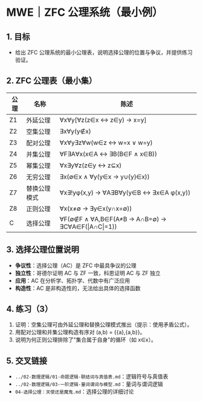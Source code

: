 # MWE｜ZFC 公理系统（最小例）

## 1. 目标

- 给出 ZFC 公理系统的最小公理表，说明选择公理的位置与争议，并提供练习验证。

## 2. ZFC 公理表（最小集）

| 公理 | 名称 | 陈述 |
|------|------|------|
| Z1 | 外延公理 | ∀x∀y[∀z(z∈x ↔ z∈y) → x=y] |
| Z2 | 空集公理 | ∃x∀y(y∉x) |
| Z3 | 配对公理 | ∀x∀y∃z∀w(w∈z ↔ w=x ∨ w=y) |
| Z4 | 并集公理 | ∀F∃A∀x(x∈A ↔ ∃B(B∈F ∧ x∈B)) |
| Z5 | 幂集公理 | ∀x∃y∀z(z∈y ↔ z⊆x) |
| Z6 | 无穷公理 | ∃x(∅∈x ∧ ∀y(y∈x → y∪{y}∈x)) |
| Z7 | 替换公理模式 | ∀x∃!yφ(x,y) → ∀A∃B∀y(y∈B ↔ ∃x∈A φ(x,y)) |
| Z8 | 正则公理 | ∀x(x≠∅ → ∃y∈x(y∩x=∅)) |
| C | 选择公理 | ∀F(∅∉F ∧ ∀A,B∈F(A≠B → A∩B=∅) → ∃C∀A∈F(\|A∩C\|=1)) |

## 3. 选择公理位置说明

- **争议性**：选择公理（AC）是 ZFC 中最具争议的公理
- **独立性**：哥德尔证明 AC 与 ZF 一致，科恩证明 AC 与 ZF 独立
- **应用**：AC 在分析学、拓扑学、代数中有广泛应用
- **构造性**：AC 是非构造性的，无法给出具体的选择函数

## 4. 练习（3）

1) 证明：空集公理可由外延公理和替换公理模式推出（提示：使用矛盾公式）。
2) 用配对公理和并集公理构造有序对 (a,b) = {{a},{a,b}}。
3) 说明为何正则公理排除了"集合属于自身"的循环（如 x∈x）。

## 5. 交叉链接

- `../02-数理逻辑/01-命题逻辑-联结词与真值表.md`：逻辑符号与真值表
- `../02-数理逻辑/03-一阶逻辑-量词谓词与模型.md`：量词与谓词逻辑
- `04-选择公理：天使还是魔鬼.md`：选择公理的详细讨论
